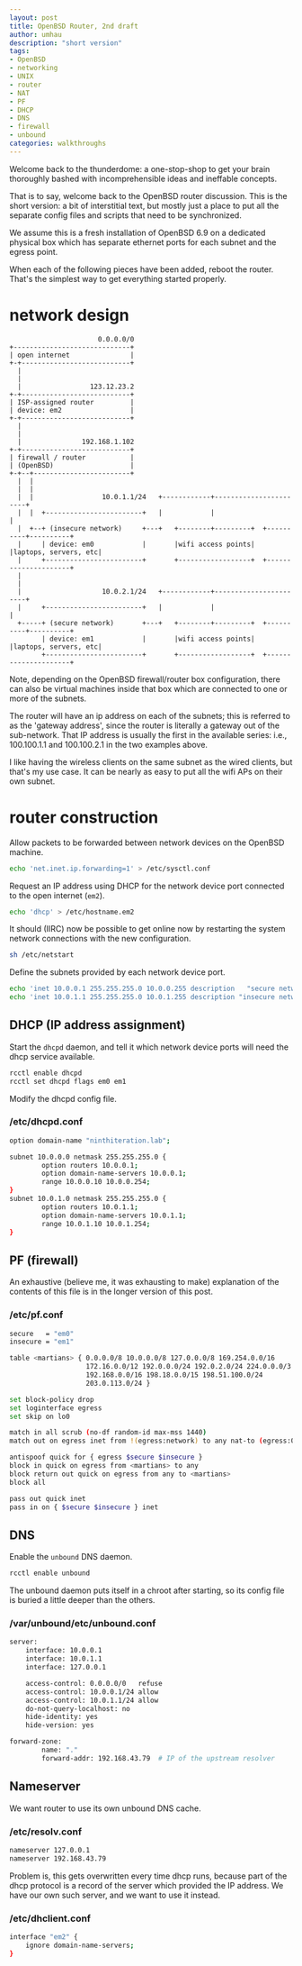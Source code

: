 ```yaml
---
layout: post
title: OpenBSD Router, 2nd draft
author: umhau
description: "short version"
tags: 
- OpenBSD
- networking
- UNIX
- router
- NAT
- PF
- DHCP
- DNS
- firewall
- unbound
categories: walkthroughs
---
```


Welcome back to the thunderdome: a one-stop-shop to get your brain thoroughly bashed with incomprehensible ideas and ineffable concepts.

That is to say, welcome back to the OpenBSD router discussion. This is the short version: a bit of interstitial text, but mostly just a place to put all the separate config files and scripts that need to be synchronized.

We assume this is a fresh installation of OpenBSD 6.9 on a dedicated physical box which has separate ethernet ports for each subnet and the egress point.

When each of the following pieces have been added, reboot the router.  That's the simplest way to get everything started properly.

# network design

```
                      0.0.0.0/0
+-----------------------------+
| open internet               |
+-+---------------------------+
  |
  |
  |                 123.12.23.2
+-+---------------------------+
| ISP-assigned router         |
| device: em2                 |
+-+---------------------------+
  |
  |
  |               192.168.1.102
+-+---------------------------+
| firewall / router           |
| (OpenBSD)                   |
+-+--+------------------------+
  |  |
  |  |
  |  |                 10.0.1.1/24   +------------+-----------------------+
  |  |  +------------------------+   |            |                       |
  |  +--+ (insecure network)     +---+   +--------+---------+  +----------+----------+
  |     | device: em0            |       |wifi access points|  |laptops, servers, etc|
  |     +------------------------+       +------------------+  +---------------------+
  |
  |
  |                    10.0.2.1/24   +------------+-----------------------+
  |     +------------------------+   |            |                       |
  +-----+ (secure network)       +---+   +--------+---------+  +----------+----------+
        | device: em1            |       |wifi access points|  |laptops, servers, etc|
        +------------------------+       +------------------+  +---------------------+
```

Note, depending on the OpenBSD firewall/router box configuration, there can also be virtual machines inside that box which are connected to one or more of the subnets. 

The router will have an ip address on each of the subnets; this is referred to as the 'gateway address', since the router is literally a gateway out of the sub-network.  That IP address is usually the first in the available series: i.e., 100.100.1.1 and 100.100.2.1 in the two examples above.

I like having the wireless clients on the same subnet as the wired clients, but that's my use case. It can be nearly as easy to put all the wifi APs on their own subnet.

# router construction

Allow packets to be forwarded between network devices on the OpenBSD machine.

```sh
echo 'net.inet.ip.forwarding=1' > /etc/sysctl.conf
```

Request an IP address using DHCP for the network device port connected to the open internet (`em2`).

```sh
echo 'dhcp' > /etc/hostname.em2
```

It should (IIRC) now be possible to get online now by restarting the system network connections with the new configuration.

```sh
sh /etc/netstart
```

Define the subnets provided by each network device port.

```sh
echo 'inet 10.0.0.1 255.255.255.0 10.0.0.255 description   "secure network"' > /etc/hostname.em0
echo 'inet 10.0.1.1 255.255.255.0 10.0.1.255 description "insecure network"' > /etc/hostname.em1
```

## DHCP (IP address assignment)

Start the `dhcpd` daemon, and tell it which network device ports will need the dhcp service available.

```sh
rcctl enable dhcpd
rcctl set dhcpd flags em0 em1
```

Modify the dhcpd config file.

### /etc/dhcpd.conf

```sh
option domain-name "ninthiteration.lab";

subnet 10.0.0.0 netmask 255.255.255.0 {
        option routers 10.0.0.1;
        option domain-name-servers 10.0.0.1;
        range 10.0.0.10 10.0.0.254;
}
subnet 10.0.1.0 netmask 255.255.255.0 {
        option routers 10.0.1.1;
        option domain-name-servers 10.0.1.1;
        range 10.0.1.10 10.0.1.254;
}
```

## PF (firewall)

An exhaustive (believe me, it was exhausting to make) explanation of the contents of this file is in the longer version of this post. 

### /etc/pf.conf

```sh
secure   = "em0"
insecure = "em1"

table <martians> { 0.0.0.0/8 10.0.0.0/8 127.0.0.0/8 169.254.0.0/16     \
                   172.16.0.0/12 192.0.0.0/24 192.0.2.0/24 224.0.0.0/3 \
                   192.168.0.0/16 198.18.0.0/15 198.51.100.0/24        \
                   203.0.113.0/24 }

set block-policy drop
set loginterface egress
set skip on lo0

match in all scrub (no-df random-id max-mss 1440)
match out on egress inet from !(egress:network) to any nat-to (egress:0)

antispoof quick for { egress $secure $insecure }
block in quick on egress from <martians> to any
block return out quick on egress from any to <martians>
block all

pass out quick inet
pass in on { $secure $insecure } inet
```

## DNS

Enable the `unbound` DNS daemon.

```sh
rcctl enable unbound
```

The unbound daemon puts itself in a chroot after starting, so its config file is buried a little deeper than the others. 

### /var/unbound/etc/unbound.conf

```sh
server:
    interface: 10.0.0.1
    interface: 10.0.1.1
    interface: 127.0.0.1

    access-control: 0.0.0.0/0   refuse
    access-control: 10.0.0.1/24 allow
    access-control: 10.0.1.1/24 allow
    do-not-query-localhost: no
    hide-identity: yes
    hide-version: yes

forward-zone:
        name: "."
        forward-addr: 192.168.43.79  # IP of the upstream resolver
```

## Nameserver

We want router to use its own unbound DNS cache.

### /etc/resolv.conf

```sh
nameserver 127.0.0.1
nameserver 192.168.43.79
```

Problem is, this gets overwritten every time dhcp runs, because part of the dhcp protocol is a record of the server which provided the IP address. We have our own such server, and we want to use it instead.

### /etc/dhclient.conf

```sh
interface "em2" { 
    ignore domain-name-servers; 
}
```
